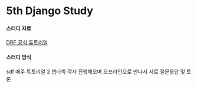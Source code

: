 # 5th Django Study

#### 스터디 자료

[DRF 공식 튜토리얼](https://www.django-rest-framework.org/tutorial/1-serialization/#introduction)

#### 스터디 방식
sdf
매주 튜토리얼 2 챕터씩 각자 진행해오며 오프라인으로 만나서 서로 질문응답 및 토론
